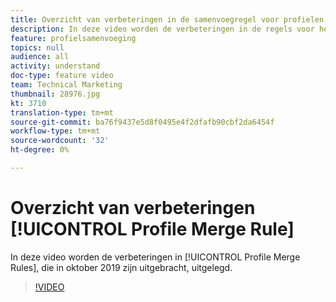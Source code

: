 ```yaml
---
title: Overzicht van verbeteringen in de samenvoegregel voor profielen
description: In deze video worden de verbeteringen in de regels voor het samenvoegen van profielen uitgelegd, die in oktober 2019 zijn gepubliceerd.
feature: profielsamenvoeging
topics: null
audience: all
activity: understand
doc-type: feature video
team: Technical Marketing
thumbnail: 28976.jpg
kt: 3710
translation-type: tm+mt
source-git-commit: ba76f9437e5d8f0495e4f2dfafb90cbf2da6454f
workflow-type: tm+mt
source-wordcount: '32'
ht-degree: 0%

---
```



# Overzicht van verbeteringen [!UICONTROL Profile Merge Rule]

In deze video worden de verbeteringen in [!UICONTROL Profile Merge Rules], die in oktober 2019 zijn uitgebracht, uitgelegd.

>[!VIDEO](https://video.tv.adobe.com/v/28976/?quality=12)
